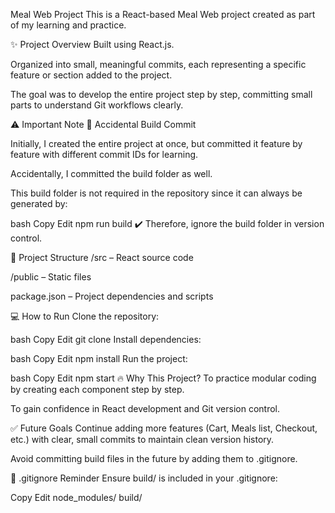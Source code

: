 Meal Web Project
This is a React-based Meal Web project created as part of my learning and practice.

✨ Project Overview
Built using React.js.

Organized into small, meaningful commits, each representing a specific feature or section added to the project.

The goal was to develop the entire project step by step, committing small parts to understand Git workflows clearly.

⚠️ Important Note
🚫 Accidental Build Commit

Initially, I created the entire project at once, but committed it feature by feature with different commit IDs for learning.

Accidentally, I committed the build folder as well.

This build folder is not required in the repository since it can always be generated by:

bash
Copy
Edit
npm run build
✔️ Therefore, ignore the build folder in version control.

📁 Project Structure
/src – React source code

/public – Static files

package.json – Project dependencies and scripts

💻 How to Run
Clone the repository:

bash
Copy
Edit
git clone <repo-url>
Install dependencies:

bash
Copy
Edit
npm install
Run the project:

bash
Copy
Edit
npm start
🔥 Why This Project?
To practice modular coding by creating each component step by step.

To gain confidence in React development and Git version control.

✅ Future Goals
Continue adding more features (Cart, Meals list, Checkout, etc.) with clear, small commits to maintain clean version history.

Avoid committing build files in the future by adding them to .gitignore.

📌 .gitignore Reminder
Ensure build/ is included in your .gitignore:

Copy
Edit
node_modules/
build/
